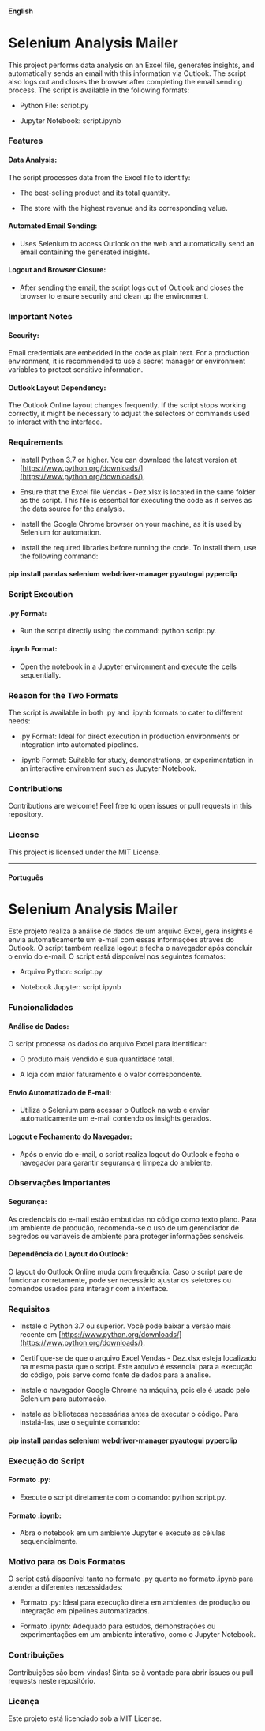 #### English

# Selenium Analysis Mailer

This project performs data analysis on an Excel file, generates insights, and automatically sends an email with this information via Outlook. The script also logs out and closes the browser after completing the email sending process. The script is available in the following formats:

* Python File: script.py

* Jupyter Notebook: script.ipynb

### Features

#### Data Analysis:

The script processes data from the Excel file to identify:

* The best-selling product and its total quantity.

* The store with the highest revenue and its corresponding value.

#### Automated Email Sending:

* Uses Selenium to access Outlook on the web and automatically send an email containing the generated insights.

#### Logout and Browser Closure:

* After sending the email, the script logs out of Outlook and closes the browser to ensure security and clean up the environment.

### Important Notes

#### Security:

Email credentials are embedded in the code as plain text. For a production environment, it is recommended to use a secret manager or environment variables to protect sensitive information.

#### Outlook Layout Dependency:

The Outlook Online layout changes frequently. If the script stops working correctly, it might be necessary to adjust the selectors or commands used to interact with the interface.

### Requirements

* Install Python 3.7 or higher. You can download the latest version at [https://www.python.org/downloads/](https://www.python.org/downloads/).

* Ensure that the Excel file Vendas - Dez.xlsx is located in the same folder as the script. This file is essential for executing the code as it serves as the data source for the analysis.

* Install the Google Chrome browser on your machine, as it is used by Selenium for automation.

* Install the required libraries before running the code. To install them, use the following command:

#### pip install pandas selenium webdriver-manager pyautogui pyperclip

### Script Execution

#### .py Format:

* Run the script directly using the command: python script.py.

#### .ipynb Format:

* Open the notebook in a Jupyter environment and execute the cells sequentially.

### Reason for the Two Formats

The script is available in both .py and .ipynb formats to cater to different needs:

* .py Format: Ideal for direct execution in production environments or integration into automated pipelines.

* .ipynb Format: Suitable for study, demonstrations, or experimentation in an interactive environment such as Jupyter Notebook.

### Contributions

Contributions are welcome! Feel free to open issues or pull requests in this repository.

### License

This project is licensed under the MIT License.

---

#### Português 

# Selenium Analysis Mailer

Este projeto realiza a análise de dados de um arquivo Excel, gera insights e envia automaticamente um e-mail com essas informações através do Outlook. O script também realiza logout e fecha o navegador após concluir o envio do e-mail. O script está disponível nos seguintes formatos:

* Arquivo Python: script.py

* Notebook Jupyter: script.ipynb

### Funcionalidades

#### Análise de Dados:

O script processa os dados do arquivo Excel para identificar:

* O produto mais vendido e sua quantidade total.

* A loja com maior faturamento e o valor correspondente.

#### Envio Automatizado de E-mail:

* Utiliza o Selenium para acessar o Outlook na web e enviar automaticamente um e-mail contendo os insights gerados.

#### Logout e Fechamento do Navegador:

* Após o envio do e-mail, o script realiza logout do Outlook e fecha o navegador para garantir segurança e limpeza do ambiente.

### Observações Importantes

#### Segurança:

As credenciais do e-mail estão embutidas no código como texto plano. Para um ambiente de produção, recomenda-se o uso de um gerenciador de segredos ou variáveis de ambiente para proteger informações sensíveis.

#### Dependência do Layout do Outlook:

O layout do Outlook Online muda com frequência. Caso o script pare de funcionar corretamente, pode ser necessário ajustar os seletores ou comandos usados para interagir com a interface.

### Requisitos

* Instale o Python 3.7 ou superior. Você pode baixar a versão mais recente em [https://www.python.org/downloads/](https://www.python.org/downloads/).

* Certifique-se de que o arquivo Excel Vendas - Dez.xlsx esteja localizado na mesma pasta que o script. Este arquivo é essencial para a execução do código, pois serve como fonte de dados para a análise.

* Instale o navegador Google Chrome na máquina, pois ele é usado pelo Selenium para automação.

* Instale as bibliotecas necessárias antes de executar o código. Para instalá-las, use o seguinte comando:

#### pip install pandas selenium webdriver-manager pyautogui pyperclip

### Execução do Script

#### Formato .py:

* Execute o script diretamente com o comando: python script.py.

#### Formato .ipynb:

* Abra o notebook em um ambiente Jupyter e execute as células sequencialmente.

### Motivo para os Dois Formatos

O script está disponível tanto no formato .py quanto no formato .ipynb para atender a diferentes necessidades:

* Formato .py: Ideal para execução direta em ambientes de produção ou integração em pipelines automatizados.

* Formato .ipynb: Adequado para estudos, demonstrações ou experimentações em um ambiente interativo, como o Jupyter Notebook.

### Contribuições

Contribuições são bem-vindas! Sinta-se à vontade para abrir issues ou pull requests neste repositório.

### Licença

Este projeto está licenciado sob a MIT License.


